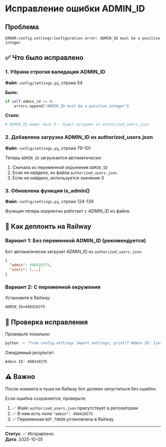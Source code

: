 # Исправление ошибки ADMIN_ID

## Проблема
```
ERROR:config.settings:Configuration error: ADMIN_ID must be a positive integer
```

## ✅ Что было исправлено

### 1. Убрана строгая валидация ADMIN_ID
**Файл**: `config/settings.py`, строка 54

**Было**:
```python
if self.admin_id <= 0:
    errors.append("ADMIN_ID must be a positive integer")
```

**Стало**:
```python
# ADMIN_ID может быть 0 - будет загружен из authorized_users.json
```

### 2. Добавлена загрузка ADMIN_ID из authorized_users.json
**Файл**: `config/settings.py`, строки 79-101

Теперь `ADMIN_ID` загружается автоматически:
1. Сначала из переменной окружения `ADMIN_ID`
2. Если не найдено, из файла `authorized_users.json`
3. Если не найдено, используется значение 0

### 3. Обновлена функция is_admin()
**Файл**: `config/settings.py`, строки 124-139

Функция теперь корректно работает с ADMIN_ID из файла.

## 🚀 Как деплоить на Railway

### Вариант 1: Без переменной ADMIN_ID (рекомендуется)
Бот автоматически загрузит ADMIN_ID из `authorized_users.json`:
```json
{
  "admin": 498410375,
  "users": [...]
}
```

### Вариант 2: С переменной окружения
Установите в Railway:
```
ADMIN_ID=498410375
```

## 📝 Проверка исправления

Проверьте локально:
```bash
python -c "from config.settings import settings; print(f'Admin ID: {settings.bot.admin_id}')"
```

Ожидаемый результат:
```
Admin ID: 498410375
```

## ⚠️ Важно

После коммита и пуша на Railway бот должен запуститься без ошибок.

Если ошибка сохраняется, проверьте:
1. ✅ Файл `authorized_users.json` присутствует в репозитории
2. ✅ В нем есть поле `"admin": 498410375`
3. ✅ Переменная `BOT_TOKEN` установлена в Railway

---

**Статус**: ✅ Исправлено  
**Дата**: 2025-10-05

